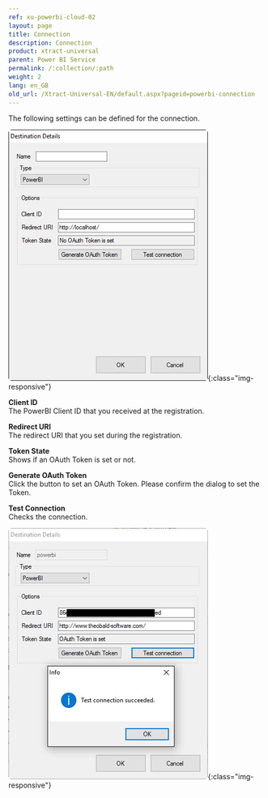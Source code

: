 ```yaml
---
ref: xu-powerbi-cloud-02
layout: page
title: Connection
description: Connection
product: xtract-universal
parent: Power BI Service
permalink: /:collection/:path
weight: 2
lang: en_GB
old_url: /Xtract-Universal-EN/default.aspx?pageid=powerbi-connection
---
```


The following settings can be defined for the connection. 

![powerbi-connection-0](/img/content/powerbi-connection-0.jpg){:class="img-responsive"}

**Client ID** <br> 
The PowerBI Client ID that you received at the registration. 

**Redirect URI** <br>
The redirect URI that you set during the registration. 

**Token State** <br>
Shows if an OAuth Token is set or not. 

**Generate OAuth Token** <br>
Click the button to set an OAuth Token. 
Please confirm the dialog to set the Token. 

**Test Connection** <br>
Checks the connection. 

![powerbi-connection](/img/content/powerbi-connection.jpg){:class="img-responsive"}